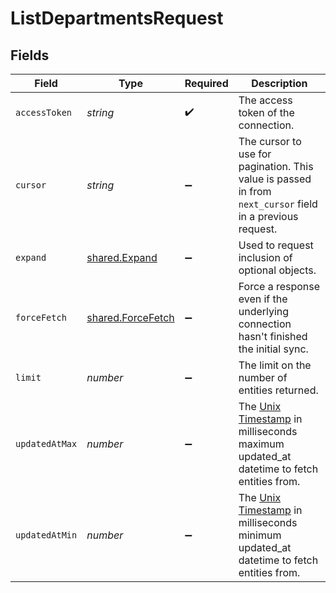 # ListDepartmentsRequest


## Fields

| Field                                                                                                                             | Type                                                                                                                              | Required                                                                                                                          | Description                                                                                                                       |
| --------------------------------------------------------------------------------------------------------------------------------- | --------------------------------------------------------------------------------------------------------------------------------- | --------------------------------------------------------------------------------------------------------------------------------- | --------------------------------------------------------------------------------------------------------------------------------- |
| `accessToken`                                                                                                                     | *string*                                                                                                                          | :heavy_check_mark:                                                                                                                | The access token of the connection.                                                                                               |
| `cursor`                                                                                                                          | *string*                                                                                                                          | :heavy_minus_sign:                                                                                                                | The cursor to use for pagination. This value is passed in from `next_cursor` field in a previous request.                         |
| `expand`                                                                                                                          | [shared.Expand](../../models/shared/expand.md)                                                                                    | :heavy_minus_sign:                                                                                                                | Used to request inclusion of optional objects.                                                                                    |
| `forceFetch`                                                                                                                      | [shared.ForceFetch](../../models/shared/forcefetch.md)                                                                            | :heavy_minus_sign:                                                                                                                | Force a response even if the underlying connection hasn't finished the initial sync.                                              |
| `limit`                                                                                                                           | *number*                                                                                                                          | :heavy_minus_sign:                                                                                                                | The limit on the number of entities returned.                                                                                     |
| `updatedAtMax`                                                                                                                    | *number*                                                                                                                          | :heavy_minus_sign:                                                                                                                | The [Unix Timestamp](https://en.wikipedia.org/wiki/Unix_time) in milliseconds maximum updated_at datetime to fetch entities from. |
| `updatedAtMin`                                                                                                                    | *number*                                                                                                                          | :heavy_minus_sign:                                                                                                                | The [Unix Timestamp](https://en.wikipedia.org/wiki/Unix_time) in milliseconds minimum updated_at datetime to fetch entities from. |